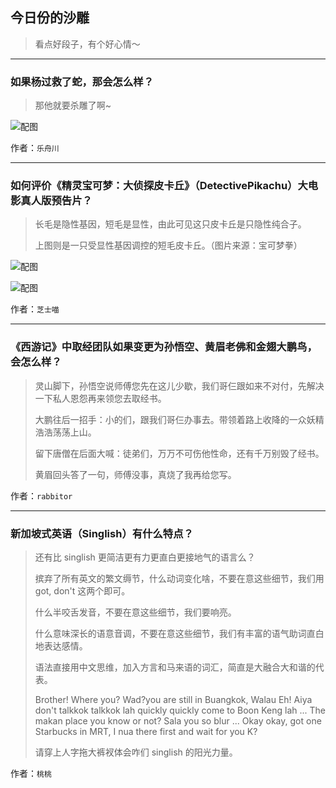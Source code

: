 ## 今日份的沙雕

> 看点好段子，有个好心情～


 
---

### 如果杨过救了蛇，那会怎么样？

> 那他就要杀雕了啊~



![配图](http://pic3.zhimg.com/70/v2-250aab2d1c2136a025c9a065a2cd844a_b.jpg)


作者：`乐舟川`

---

### 如何评价《精灵宝可梦：大侦探皮卡丘》（DetectivePikachu）大电影真人版预告片？

> 长毛是隐性基因，短毛是显性，由此可见这只皮卡丘是只隐性纯合子。
> 
> 上图则是一只受显性基因调控的短毛皮卡丘。（图片来源：宝可梦拳）



![配图](http://pic3.zhimg.com/70/v2-2efa21c3e5212e6c5f816e92c4d9b012_b.jpg)



![配图](http://pic1.zhimg.com/70/v2-a48e4d08a064c586624a9340d2bea23c_b.jpg)


作者：`芝士喵`

---

### 《西游记》中取经团队如果变更为孙悟空、黄眉老佛和金翅大鹏鸟，会怎么样？

> 灵山脚下，孙悟空说师傅您先在这儿少歇，我们哥仨跟如来不对付，先解决一下私人恩怨再来领您去取经书。
> 
> 大鹏往后一招手：小的们，跟我们哥仨办事去。带领着路上收降的一众妖精浩浩荡荡上山。
> 
> 留下唐僧在后面大喊：徒弟们，万万不可伤他性命，还有千万别毁了经书。
> 
> 黄眉回头答了一句，师傅没事，真烧了我再给您写。


作者：`rabbitor`

---

### 新加坡式英语（Singlish）有什么特点？

> 还有比 singlish 更简洁更有力更直白更接地气的语言么？
> 
> 摈弃了所有英文的繁文缛节，什么动词变化啥，不要在意这些细节，我们用 got, don't 这两个即可。
> 
> 什么半咬舌发音，不要在意这些细节，我们要响亮。
> 
> 什么意味深长的语意音调，不要在意这些细节，我们有丰富的语气助词直白地表达感情。
> 
> 语法直接用中文思维，加入方言和马来语的词汇，简直是大融合大和谐的代表。
> 
> Brother! Where you? Wad?you are still in Buangkok, Walau Eh! Aiya don't talkkok talkkok lah quickly quickly come to Boon Keng lah ... The makan place you know or not? Sala you so blur ... Okay okay, got one Starbucks in MRT, I nua there first and wait for you K?
> 
> 请穿上人字拖大裤衩体会咋们 singlish 的阳光力量。


作者：`桃桃`